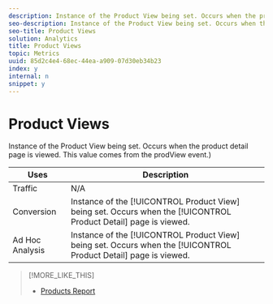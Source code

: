 ```yaml
---
description: Instance of the Product View being set. Occurs when the product detail page is viewed. This value comes from the prodView event.)
seo-description: Instance of the Product View being set. Occurs when the product detail page is viewed. This value comes from the prodView event.)
seo-title: Product Views
solution: Analytics
title: Product Views
topic: Metrics
uuid: 85d2c4e4-68ec-44ea-a909-07d30eb34b23
index: y
internal: n
snippet: y
---
```


# Product Views

Instance of the Product View being set. Occurs when the product detail page is viewed. This value comes from the prodView event.)

|  Uses  | Description  |
|---|---|
|  Traffic  | N/A  |
|  Conversion  |Instance of the [!UICONTROL Product View] being set. Occurs when the [!UICONTROL Product Detail] page is viewed.  |
|  Ad Hoc Analysis  |Instance of the [!UICONTROL Product View] being set. Occurs when the [!UICONTROL Product Detail] page is viewed.  |

>[!MORE_LIKE_THIS]
>
>* [Products Report](reports_products.md#concept_40C7B3C552974DBB995BACBD7A299D19)
